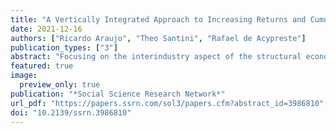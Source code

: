 ```yaml
---
title: "A Vertically Integrated Approach to Increasing Returns and Cumulative Causation"
date: 2021-12-16
authors: ["Ricardo Araujo", "Theo Santini", "Rafael de Acypreste"]
publication_types: ["3"]
abstract: "Focusing on the interindustry aspect of the structural economic dynamics (SED) to yield a non-autarchic perspective to the vertically integrated sectors (VIS), we go a step further in establishing that productivity growth at the industry level is transmitted via inter and intra-sectoral pecuniary spillovers. To accomplish this task, we deal with technical aspects of shifting from inter-industry to vertically integrated analysis. Besides, dimensions of the Kaldor-Verdoorn (KV) law are selectively embedded in Pasinetti’s multisectoral model, thus rendering technical change endogenous. With this approach, we take into account both external and internal economies of scale, allowing us to formally reconcile the KV and Smith-Young (SY) views on cumulative causation and increasing returns. We highlight that the interdependent nature of the VIS impacts the capability of spreading pecuniary externalities throughout the economy."
featured: true
image: 
  preview_only: true
publication: "*Social Science Research Network*"
url_pdf: "https://papers.ssrn.com/sol3/papers.cfm?abstract_id=3986810"
doi: "10.2139/ssrn.3986810"
---
```

